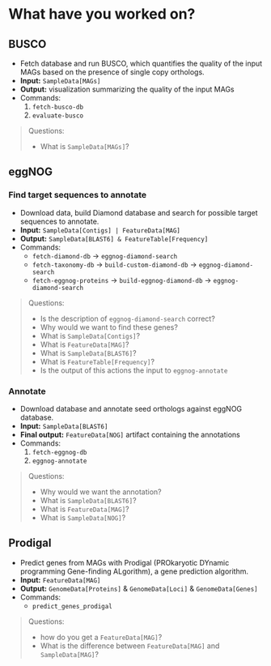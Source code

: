 # What have you worked on?
## BUSCO
- Fetch database and run BUSCO, which quantifies the quality of the input MAGs based on the presence of single copy orthologs.
- **Input:** `SampleData[MAGs]`
- **Output:** visualization summarizing the quality of the input MAGs
- Commands: 
    1. `fetch-busco-db` 
    2. `evaluate-busco`

> Questions:
> - What is `SampleData[MAGs]`?

## eggNOG
### Find target sequences to annotate
- Download data, build Diamond database and search for possible target sequences to annotate.
- **Input:** `SampleData[Contigs] | FeatureData[MAG]`
- **Output:** `SampleData[BLAST6] & FeatureTable[Frequency]`
- Commands: 
    - `fetch-diamond-db` -> `eggnog-diamond-search`
    - `fetch-taxonomy-db` -> `build-custom-diamond-db` -> `eggnog-diamond-search`
    - `fetch-eggnog-proteins` -> `build-eggnog-diamond-db` -> `eggnog-diamond-search`

> Questions:
>  - Is the description of `eggnog-diamond-search` correct?
> - Why would we want to find these genes?
> - What is `SampleData[Contigs]`?
> - What is `FeatureData[MAG]`?
> - What is `SampleData[BLAST6]`?
> - What is `FeatureTable[Frequency]`?
> - Is the output of this actions the input to `eggnog-annotate`

### Annotate
- Download database and annotate seed orthologs against eggNOG database.
- **Input:** `SampleData[BLAST6]`
- **Final output:** `FeatureData[NOG]` artifact containing the annotations
- Commands:
    1. `fetch-eggnog-db`
    2. `eggnog-annotate`

> Questions:
> - Why would we want the annotation?
> - What is `SampleData[BLAST6]`?
> - What is `FeatureData[MAG]`?
> - What is `SampleData[NOG]`?

## Prodigal
- Predict genes from MAGs with Prodigal (PROkaryotic DYnamic programming Gene-finding ALgorithm), a gene prediction algorithm.
- **Input:** `FeatureData[MAG]`
- **Output:** `GenomeData[Proteins]` & `GenomeData[Loci]` & `GenomeData[Genes]`
- Commands:
    - `predict_genes_prodigal`

> Questions:
> - how do you get a `FeatureData[MAG]`?
> - What is the difference between `FeatureData[MAG]` and `SampleData[MAG]`?